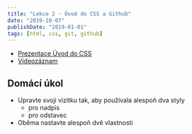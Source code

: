 ```yaml
---
title: "Lekce 2 - Úvod do CSS a Github"
date: "2019-10-07"
publishDate: "2019-01-01"
tags: [html, css, git, github]
---
```


- [Prezentace Úvod do CSS](https://docs.google.com/presentation/d/1llO8ic42U5_GQM1PQgGMDL8fD1SZgeSaM-Kvmaz8H8o/edit?usp=sharing)
- [Videozáznam](https://youtu.be/NKYq9R8ZjLE)

## Domácí úkol

* Upravte svoji vizitku tak, aby používala alespoň dva styly
    * pro nadpis
    * pro odstavec
* Oběma nastavte alespoň dvě vlastnosti

